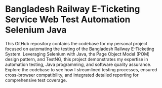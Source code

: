 # Bangladesh Railway E-Ticketing Service Web Test Automation Selenium Java

This GitHub repository contains the codebase for my personal project focused on automating the testing of the Bangladesh Railway E-Ticketing System. Leveraging Selenium with Java, the Page Object Model (POM) design pattern, and TestNG, this project demonstrates my expertise in automation testing, Java programming, and software quality assurance. Explore the codebase to see how I streamlined testing processes, ensured cross-browser compatibility, and integrated detailed reporting for comprehensive test coverage.
